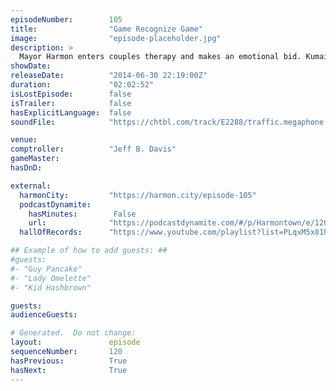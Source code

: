 ```yaml
---
episodeNumber:        105
title:                "Game Recognize Game"
image:                "episode-placeholder.jpg"
description: >
  Mayor Harmon enters couples therapy and makes an emotional bid. Kumail Nanjiani is back and doesn't understand why Jeff talks to strangers. Doctors are too prostate happy and a Brazilian fan from Rio defends them. Just a great episode from top to botto...
showDate:             
releaseDate:          "2014-06-30 22:19:00Z"
duration:             "02:02:52"
isLostEpisode:        false
isTrailer:            false
hasExplicitLanguage:  false
soundFile:            "https://chtbl.com/track/E2288/traffic.megaphone.fm/STA8463661551.mp3?updated=1556325651"

venue:                
comptroller:          "Jeff B. Davis"
gameMaster:           
hasDnD:               

external:
  harmonCity:         "https://harmon.city/episode-105"
  podcastDynamite:
    hasMinutes:        False
    url:              "https://podcastdynamite.com/#/p/Harmontown/e/120/105"
  hallOfRecords:      "https://www.youtube.com/playlist?list=PLqxM5x81hNOYKWtAEmvK-sFEuSqQmzMHY"

## Example of how to add guests: ##
#guests:
#- "Guy Pancake"
#- "Lady Omelette"
#- "Kid Hashbrown"

guests:
audienceGuests:

# Generated.  Do not change:
layout:               episode
sequenceNumber:       120
hasPrevious:          True
hasNext:              True
---
```


<!-- The episode description will be rendered here -->
<!-- Add your content below here -->

